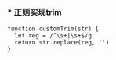 ### * 正则实现trim
```
function customTrim(str) {
  let reg = /^\s+|\s+$/g
  return str.replace(reg, '')
}
```